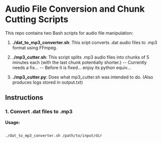 # Audio File Conversion and Chunk Cutting Scripts

This repo contains two Bash scripts for audio file manipulation:

1. **./dat_to_mp3_converter.sh**: This sript converts .dat audio files to .mp3 format using FFmpeg.

2. **./mp3_cutter.sh**: This script splits .mp3 audio files into chunks of 5 minutes each (with the last chunk potentially shorter.)
-- Currently needs a fix...
-- Before it is fixed... enjoy its python equiv...

3. **./mp3_cutter.py**: Does what mp3_cutter.sh was intended to do. (Also produces logs stored in output.txt)

## Instructions

### 1. Convert .dat files to .mp3

**Usage:**
```bash

./dat_to_mp3_converter.sh /path/to/input/dir

```
